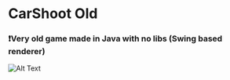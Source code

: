 # CarShoot Old
### ❗Very old game made in Java with no libs (Swing based renderer)

![Alt Text](https://cdn.discordapp.com/attachments/821086335624282152/1137551773054291998/java_x74xNyaU2e.gif)
